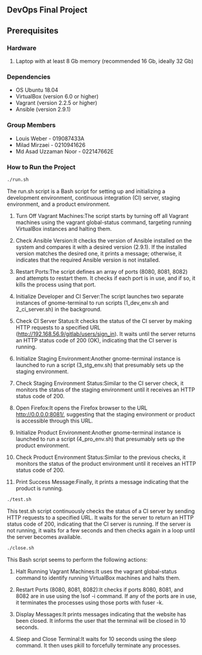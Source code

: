 ## DevOps Final Project

## Prerequisites

### Hardware

1. Laptop with at least 8 Gb memory (recommended 16 Gb, ideally 32 Gb)

### Dependencies
- OS Ubuntu 18.04 
- VirtualBox (version 6.0 or higher)
- Vagrant (version 2.2.5 or higher)
- Ansible (version 2.9.1)

### Group Members
- Louis Weber - 019087433A
- Milad Mirzaei - 0210941626
- Md Asad Uzzaman Noor - 022147662E

### How to Run the Project
```bash
./run.sh
```
The run.sh script is a Bash script for setting up and initializing a development environment, continuous integration (CI) server, staging environment, and a product environment.

1. Turn Off Vagrant Machines:The script starts by turning off all Vagrant machines using the vagrant global-status command, targeting running VirtualBox instances and halting them.

2. Check Ansible Version:It checks the version of Ansible installed on the system and compares it with a desired version (2.9.1). If the installed version matches the desired one, it prints a message; otherwise, it indicates that the required Ansible version is not installed.

3. Restart Ports:The script defines an array of ports (8080, 8081, 8082) and attempts to restart them. It checks if each port is in use, and if so, it kills the process using that port.

4. Initialize Developer and CI Server:The script launches two separate instances of gnome-terminal to run scripts (1_dev_env.sh and 2_ci_server.sh) in the background.

5. Check CI Server Status:It checks the status of the CI server by making HTTP requests to a specified URL (http://192.168.56.9/gitlab/users/sign_in). It waits until the server returns an HTTP status code of 200 (OK), indicating that the CI server is running.

6. Initialize Staging Environment:Another gnome-terminal instance is launched to run a script (3_stg_env.sh) that presumably sets up the staging environment.

7. Check Staging Environment Status:Similar to the CI server check, it monitors the status of the staging environment until it receives an HTTP status code of 200.

8. Open Firefox:It opens the Firefox browser to the URL http://0.0.0.0:8081/, suggesting that the staging environment or product is accessible through this URL.

9. Initialize Product Environment:Another gnome-terminal instance is launched to run a script (4_pro_env.sh) that presumably sets up the product environment.

10. Check Product Environment Status:Similar to the previous checks, it monitors the status of the product environment until it receives an HTTP status code of 200.

11. Print Success Message:Finally, it prints a message indicating that the product is running.


```bash
./test.sh
```
This test.sh script continuously checks the status of a CI server by sending HTTP requests to a specified URL. It waits for the server to return an HTTP status code of 200, indicating that the CI server is running. If the server is not running, it waits for a few seconds and then checks again in a loop until the server becomes available.


```bash
./close.sh
```
This Bash script seems to perform the following actions:

1. Halt Running Vagrant Machines:It uses the vagrant global-status command to identify running VirtualBox machines and halts them.

2. Restart Ports (8080, 8081, 8082):It checks if ports 8080, 8081, and 8082 are in use using the lsof -i command.
If any of the ports are in use, it terminates the processes using those ports with fuser -k.

3. Display Messages:It prints messages indicating that the website has been closed. It informs the user that the terminal will be closed in 10 seconds.

4. Sleep and Close Terminal:It waits for 10 seconds using the sleep command. It then uses pkill to forcefully terminate any processes.

